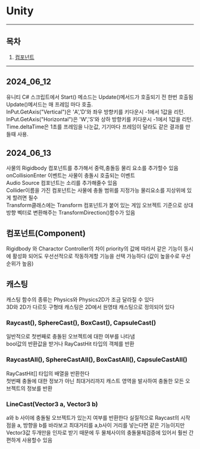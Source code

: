 # Unity
---
## 목차
1. [컴포넌트](#컴포넌트(Component))
---
## 2024_06_12
유니티 C# 스크립트에서 Start() 메소드는 Update()메서드가 호출되기 전 한번 호출됨 Update()메서드는 매 프레임 마다 호출.  
InPut.GetAxis("Vertical")은 'A','D'와 좌우 방향키를 키다운시 -1에서 1값을 리턴.  
InPut.GetAxis("Horizontal")은 'W','S'와 상하 방향키를 키다운시 -1에서 1값을 리턴.  
Time.deltaTime은 1초를 프레임을 나눈값, 기기마다 프레임이 달라도 같은 결과를 만들때 사용.  

## 2024_06_13
사물의 Rigidbody 컴포넌트를 추가해서 중력,충돌등 물리 요소를 추가할수 있음  
onCollisionEnter 이벤트는 사물이 충돌시 호출되는 이벤트  
Audio Source 컴포넌트는 소리를 추가해줄수 있음  
Collider이름을 가진 컴포넌트는 사물에 충돌 범위를 지정가능 물리요소를 지상위에 있게 할려면 필수  
Transform클래스에는 Transform 컴포넌트가 붙어 있는 게임 오브젝트 기준으로 상대 방향 벡터로 변환해주는 TransformDirection()함수가 있음  

## 컴포넌트(Component)
Rigidbody 와 Charactor Controller의 차이
priority의 값에 따라서 같은 기능이 동시에 활성화 되어도 우선선적으로 작동하게할 기능을 선택 가능하다 (값이 높을수로 우선순위가 높음)  

## 캐스팅
캐스팅 함수의 종류는 Physics와 Physics2D가 조금 달라질 수 있다  
3D와 2D가 다르듯 구형태 캐스팅은 2D에서 원영태 캐스팅으로 정의되어 있다   
### Raycast(), SphereCast(), BoxCast(), CapsuleCast() 
일반적으로 첫번째로 충돌된 오브젝트에 대한 여부를 나타냄  
bool값의 반환값을 받거나 RayCastHit 타입의 객체를 반환
### RaycastAll(), SphereCastAll(), BoxCastAll(), CapsuleCastAll()
RayCastHit[] 타입의 배열을 반환한다   
첫번째 충돌에 대한 정보가 아닌 최대거리까지 캐스트 영역을 발사하여 충돌한 모든 오브젝트의 정보를 반환
### LineCast(Vector3 a, Vector3 b)
a와 b 사이에 충돌될 오브젝트가 있는지 여부를 반환한다 실질적으로 Raycast의 시작점을 a, 방향을 b를 바라보고 최대거리를 a,b사이 거리를 넣는다면 같은 기능이지만   
Vector3값 두개만을 인자로 받기 때문에 두 물체사이의 충돌물체검증에 있어서 훨씬 간편하게 사용할수 있음



